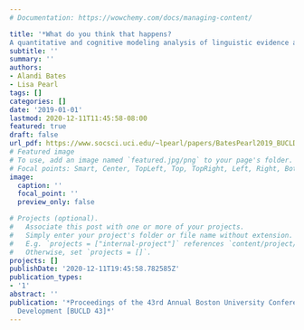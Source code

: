 ```yaml
---
# Documentation: https://wowchemy.com/docs/managing-content/

title: '*What do you think that happens?
A quantitative and cognitive modeling analysis of linguistic evidence across socioeconomic status for learning syntactic islands'
subtitle: ''
summary: ''
authors:
- Alandi Bates
- Lisa Pearl
tags: []
categories: []
date: '2019-01-01'
lastmod: 2020-12-11T11:45:58-08:00
featured: true
draft: false
url_pdf: https://www.socsci.uci.edu/~lpearl/papers/BatesPearl2019_BUCLD.pdf
# Featured image
# To use, add an image named `featured.jpg/png` to your page's folder.
# Focal points: Smart, Center, TopLeft, Top, TopRight, Left, Right, BottomLeft, Bottom, BottomRight.
image:
  caption: ''
  focal_point: ''
  preview_only: false

# Projects (optional).
#   Associate this post with one or more of your projects.
#   Simply enter your project's folder or file name without extension.
#   E.g. `projects = ["internal-project"]` references `content/project/deep-learning/index.md`.
#   Otherwise, set `projects = []`.
projects: []
publishDate: '2020-12-11T19:45:58.782585Z'
publication_types:
- '1'
abstract: ''
publication: '*Proceedings of the 43rd Annual Boston University Conference on Language
  Development [BUCLD 43]*'
---
```

